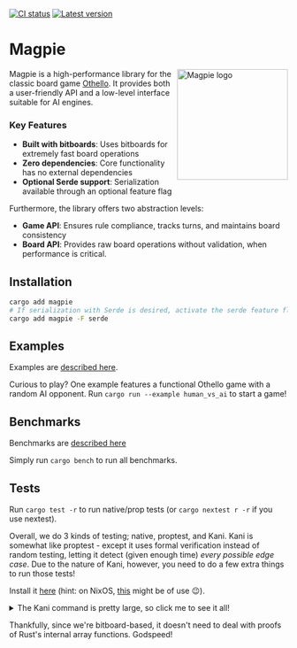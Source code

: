 [![CI status](https://github.com/LimeEng/magpie/actions/workflows/ci.yaml/badge.svg)](https://github.com/LimeEng/magpie/actions/workflows/ci.yaml)
[![Latest version](https://img.shields.io/crates/v/magpie?color=blue)](https://crates.io/crates/magpie)

# Magpie

<img src="https://cdn.github.emileng.se/repo/magpie/logo.svg" width="200" alt="Magpie logo" align="right">

Magpie is a high-performance library for the classic board game [Othello](https://en.wikipedia.org/wiki/Reversi). It provides both a user-friendly API and a low-level interface suitable for AI engines.

### Key Features

- **Built with bitboards**: Uses bitboards for extremely fast board operations
- **Zero dependencies**: Core functionality has no external dependencies
- **Optional Serde support**: Serialization available through an optional feature flag

Furthermore, the library offers two abstraction levels:

- **Game API**: Ensures rule compliance, tracks turns, and maintains board consistency
- **Board API**: Provides raw board operations without validation, when performance is critical.

## Installation

```sh
cargo add magpie
# If serialization with Serde is desired, activate the serde feature flag.
cargo add magpie -F serde
```

## Examples

Examples are [described here](/examples).

Curious to play? One example features a functional Othello game with a random AI opponent. Run `cargo run --example human_vs_ai` to start a game!

## Benchmarks

Benchmarks are [described here](/benches)

Simply run `cargo bench` to run all benchmarks.

## Tests

Run `cargo test -r` to run native/prop tests (or `cargo nextest r -r` if you use nextest).

Overall, we do 3 kinds of testing; native, proptest, and Kani.
Kani is somewhat like proptest - except it uses formal verification instead of random testing, letting it detect (given enough time) *every possible edge case*.
Due to the nature of Kani, however, you need to do a few extra things to run those tests!

Install it [here](https://model-checking.github.io/kani/install-guide.html) (hint: on NixOS, [this](https://github.com/AstroOrbis/nur) might be of use :wink:).

<details>
  <summary>The Kani command is pretty large, so click me to see it all!</summary>
This command should:
- Run all Kani tests throughout the entire crate & tests directory
- Print code coverage information
- Print a unit test for values that fail, so you can quickly reproduce the error 
- Not print too much unnecessary output
- Use default thread count
```sh
cargo kani --tests -Fserde --coverage -Zsource-coverage -Zconcrete-playback --output-format=terse -j
```
</details>

Thankfully, since we're bitboard-based, it doesn't need to deal with proofs of Rust's internal array functions.
Godspeed!
